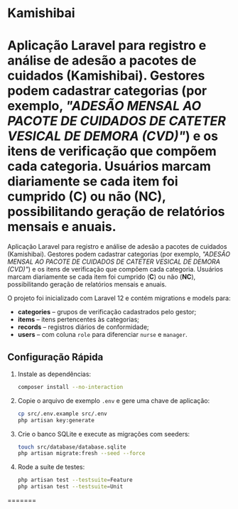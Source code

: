 # Kamishibai


Aplicação Laravel para registro e análise de adesão a pacotes de cuidados (Kamishibai). Gestores podem cadastrar categorias (por exemplo, *"ADESÃO MENSAL AO PACOTE DE CUIDADOS DE CATETER VESICAL DE DEMORA (CVD)"*) e os itens de verificação que compõem cada categoria. Usuários marcam diariamente se cada item foi cumprido (**C**) ou não (**NC**), possibilitando geração de relatórios mensais e anuais.
=======
Aplicação Laravel para registro e análise de adesão a pacotes de cuidados
(Kamishibai). Gestores podem cadastrar categorias (por exemplo, *"ADESÃO
MENSAL AO PACOTE DE CUIDADOS DE CATETER VESICAL DE DEMORA (CVD)"*) e os
itens de verificação que compõem cada categoria. Usuários marcam diariamente
se cada item foi cumprido (**C**) ou não (**NC**), possibilitando geração de
relatórios mensais e anuais.


O projeto foi inicializado com Laravel 12 e contém migrations e models para:

* **categories** – grupos de verificação cadastrados pelo gestor;
* **items** – itens pertencentes às categorias;
* **records** – registros diários de conformidade;
* **users** – com coluna `role` para diferenciar `nurse` e `manager`.

## Configuração Rápida

1. Instale as dependências:
   ```bash
   composer install --no-interaction
   ```
2. Copie o arquivo de exemplo `.env` e gere uma chave de aplicação:
   ```bash
   cp src/.env.example src/.env
   php artisan key:generate
   ```
3. Crie o banco SQLite e execute as migrações com seeders:
   ```bash
   touch src/database/database.sqlite
   php artisan migrate:fresh --seed --force
   ```
4. Rode a suíte de testes:
   ```bash
   php artisan test --testsuite=Feature
   php artisan test --testsuite=Unit
   ```
=======

